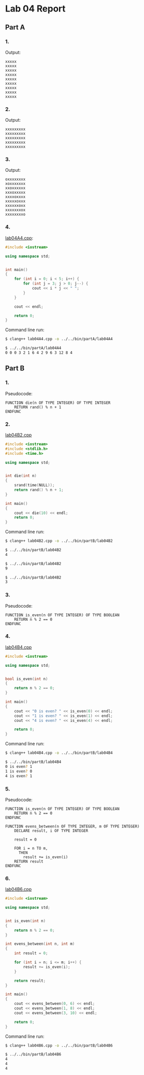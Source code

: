 # Lab 04 Report

## Part A

### 1.

Output:

```
xxxxx
xxxxx
xxxxx
xxxxx
xxxxx
xxxxx
xxxxx
xxxxx
xxxxx
```


### 2.

Output:

```
xxxxxxxxx
xxxxxxxxx
xxxxxxxxx
xxxxxxxxx
xxxxxxxxx
```

### 3.

Output:

```
oxxxxxxxx
xoxxxxxxx
xxoxxxxxx
xxxoxxxxx
xxxxoxxxx
xxxxxoxxx
xxxxxxoxx
xxxxxxxox
xxxxxxxxo
```


### 4.

[lab04A4.cpp](code/partA/lab04A4.cpp):

```cpp
#include <iostream>

using namespace std;


int main()
{
    for (int i = 0; i < 5; i++) {
        for (int j = 3; j > 0; j--) {
            cout << i * j << " ";
        }
    }

    cout << endl;

    return 0;
}
```

Command line run:

```sh
$ clang++ lab04A4.cpp -o ../../bin/partA/lab04A4

$ ../../bin/partA/lab04A4
0 0 0 3 2 1 6 4 2 9 6 3 12 8 4
```


## Part B

### 1.

Pseudocode:

```
FUNCTION die(n OF TYPE INTEGER) OF TYPE INTEGER
    RETURN rand() % n + 1
ENDFUNC
```


### 2.

[lab04B2.cpp](code/partB/lab04B2.cpp)

```cpp
#include <iostream>
#include <stdlib.h>
#include <time.h>

using namespace std;


int die(int n)
{
    srand(time(NULL));
    return rand() % n + 1;
}

int main()
{
    cout << die(10) << endl;
    return 0;
}
```

Command line run:

```sh
$ clang++ lab04B2.cpp -o ../../bin/partB/lab04B2

$ ../../bin/partB/lab04B2
4

$ ../../bin/partB/lab04B2
9

$ ../../bin/partB/lab04B2
3
```


### 3.

Pseudocode:

```
FUNCTION is_even(n OF TYPE INTEGER) OF TYPE BOOLEAN
    RETURN n % 2 == 0
ENDFUNC
```


### 4.

[lab04B4.cpp](code/partB/lab04B4.cpp)

```cpp
#include <iostream>

using namespace std;


bool is_even(int n)
{
    return n % 2 == 0;
}

int main()
{
    cout << "0 is even? " << is_even(0) << endl;
    cout << "1 is even? " << is_even(1) << endl;
    cout << "4 is even? " << is_even(4) << endl;

    return 0;
}
```

Command line run:

```sh
$ clang++ lab04B4.cpp -o ../../bin/partB/lab04B4

$ ../../bin/partB/lab04B4
0 is even? 1
1 is even? 0
4 is even? 1
```

### 5.

Pseudocode:

```
FUNCTION is_even(n OF TYPE INTEGER) OF TYPE BOOLEAN
    RETURN n % 2 == 0
ENDFUNC

FUNCTION evens_between(n OF TYPE INTEGER, m OF TYPE INTEGER)
    DECLARE result, i OF TYPE INTEGER

    result = 0

    FOR i = n TO m,
      THEN
        result += is_even(i)
    RETURN result
ENDFUNC
```

### 6.

[lab04B6.cpp](code/partB/lab04B6.cpp)

```cpp
#include <iostream>

using namespace std;


int is_even(int n)
{
    return n % 2 == 0;
}

int evens_between(int n, int m)
{
    int result = 0;

    for (int i = n; i <= m; i++) {
        result += is_even(i);
    }

    return result;
}

int main()
{
    cout << evens_between(0, 6) << endl;
    cout << evens_between(1, 8) << endl;
    cout << evens_between(3, 10) << endl;

    return 0;
}
```

Command line run:

```sh
$ clang++ lab04B6.cpp -o ../../bin/partB/lab04B6

$ ../../bin/partB/lab04B6
4
4
4
```

